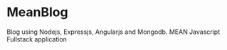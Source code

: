 # MeanBlog
Blog using Nodejs, Expressjs, Angularjs and Mongodb. MEAN Javascript Fullstack application
